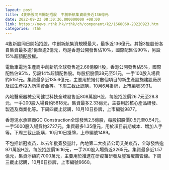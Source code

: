 ```yaml
---
layout: post
title: 4隻新股同日開始招股　中創新航集資最多近136億元
date: 2022-09-23 08:30:36.000000000 +08:00
link: https://news.rthk.hk/rthk/ch/component/k2/1668060-20220923.htm
categories: rthk
---
```


4隻新股同日開始招股，中創新航集資規模最大，最多近136億元。其餘3隻股份各自集資最多逾1億至逾2億元，均是香港公開發售佔10%，國際配售佔90%，另設15%超額配股權。

電動車電池生產商中創新航全球發售近2.66億股H股，香港公開發售佔5%，國際配售佔95%，另設14%超額配售股。每股招股價38元至51元，一手100股入場費約5151元。集資最多近135.6億元，主要用於撥付數個項目的新生產設施建設廠房及試生產投入所需資金等。下周三截止認購，10月6月掛牌，上市編號3931。

內地醫療器械公司健世科技全球發售近808萬股H股，每股招股價26.7元至28.8元，一手200股入場費約5818元。集資最多2.33億元，主要用於核心產品研發、製造及商業化等。下周四截止認購，10月10日掛牌，上市編號9877。

香港泥水承建商GC Construction全球發售2.5億股，每股招股價0.5元至0.54元，一手5000股入場費約2727元。集資最多1.35億元，用於項目前期成本、增加人手等。下周三截止認購，10月10日掛牌，上市編號1489。

不包括新冠疫苗，以去年批簽發量計，內地第二大疫苗公司艾美疫苗，全球發售逾971萬股H股，每股招股價16.16元，一手200股入場費近3265元。集資最多近1.57億元，集資淨額約7000萬元，主要用於推進在研疫苗研發及豐富疫苗管線。下周三截止認購，10月6日掛牌，上市編號6660。
